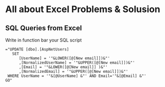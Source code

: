 # All about Excel Problems & Solusion

## SQL Queries from Excel

Write in function bar your SQL script

```EXCEL
="UPDATE [dbo].[AspNetUsers]
   SET 
      [UserName] = '"&LOWER([@[New email]])&"'
      ,[NormalizedUserName] = '"&UPPER([@[New email]])&"'
      ,[Email] = '"&LOWER([@[New email]] )&"'
      ,[NormalizedEmail] = '"&UPPER([@[New email]])&"'
 WHERE UserName = '"&[@UserName] &"' AND Email='"&[@Email] &"'
GO"
```
